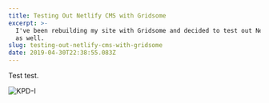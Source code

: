 ```yaml
---
title: Testing Out Netlify CMS with Gridsome
excerpt: >-
  I've been rebuilding my site with Gridsome and decided to test out Netlify CMS
  as well.
slug: testing-out-netlify-cms-with-gridsome
date: 2019-04-30T22:38:55.083Z
---
```

Test test.

![KPD-I](/uploads/logo.png)
